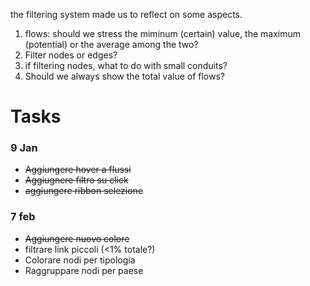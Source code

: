 the filtering system made us to reflect on some aspects.

1. flows: should we stress the miminum (certain) value, the maximum (potential) or the average among the two?
2. Filter nodes or edges?
3. if filtering nodes, what to do with small conduits?
4. Should we always show the total value of flows?

# Tasks

### 9 Jan

* ~~Aggiungere hover a flussi~~
* ~~Aggiugnere filtro su click~~
* ~~aggiungere ribbon selezione~~

### 7 feb

* ~~Aggiungere nuovo colore~~
* filtrare link piccoli (<1% totale?)
* Colorare nodi per tipologia
* Raggruppare nodi per paese
